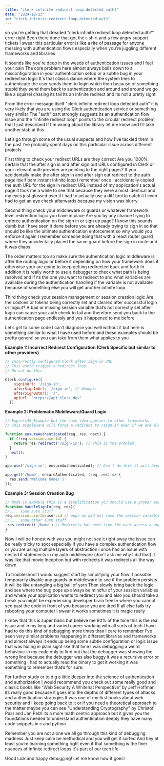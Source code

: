 ```yaml
---
title: "clerk infinite redirect loop detected auth?"
date: "2024-12-13"
id: "clerk-infinite-redirect-loop-detected-auth"
---
```


 so you're getting that dreaded "clerk infinite redirect loop detected auth?" error right Been there done that got the t-shirt and a few angry support tickets I swear this particular error is like a rite of passage for anyone messing with authentication flows especially when you’re juggling different frameworks and libraries

It sounds like you're deep in the weeds of authentication issues and I feel your pain The core problem here almost always boils down to a misconfiguration in your authentication setup or a subtle bug in your redirection logic It's that classic dance where the system tries to authenticate the user sends them to login which then because of something stupid they send them back to authentication and around and around we go like a squirrel chasing its tail Its an infinite redirect and its not a pretty sight

From the error message itself "clerk infinite redirect loop detected auth" it is very likely that you are using the Clerk authentication service or something very similar The "auth" part strongly suggests its an authentication flow issue and the "infinite redirect loop" points to the circular redirect problem that I just described If I'm wrong about the library let me know and I’ll take another stab at this

Let’s go through some of the usual suspects and how I've tackled them in the past I’ve probably spent days on this particular issue across different projects

First thing to check your redirect URLs are they correct Are you 1000% certain that the after sign in and after sign out URLs configured in Clerk or your relevant auth provider are pointing to the right pages? If you accidentally make the after sign in and after sign out redirect to the auth page itself bam instant infinite loop I remember once I accidentally copied the auth URL for the sign in redirect URL instead of my application's actual page it took me a while to see that because they were almost identical and my eyes just glossed over it I had to actually use a diff tool to catch it I even had to get an eye check afterwards because my vision was blurry

Second thing check your middleware or guards or whatever framework level redirection logic you have in place Are you by any chance trying to enforce authentication on the sign in or sign up page? I know this sounds dumb but I have seen it done before you are already trying to sign in so that should be like the ultimate authentication enforcement so why would you enforce it again I remember someone doing that with a react router guard where they accidentally placed the same guard before the sign in route and it was chaos

The order matters too so make sure the authentication logic middleware is after the routing logic or before it depending on how your framework does it otherwise your are going to keep getting redirected back and forth In addition it is really worth to use a debugger to check what path is being resolved and if its the one you want to redirect to and what variables are available during the authentication handling if the variable is not available because of something else you will get another infinite loop

Third thing check your session management or session creation logic Are the cookies or tokens being correctly set and cleared after successful login or logout? A bad or missing session variable that’s not correctly set after login can cause your auth check to fail and therefore send you back to the authentication page endlessly and yes it happened to me before

Let’s get to some code I can’t diagnose you well without it but here is something similar to what I have used before and these examples should be pretty general so you can take from them what applies to you

**Example 1: Incorrect Redirect Configuration (Clerk Specific but similar to other providers)**

```javascript
// Incorrectly configured Clerk after sign-in URL
// This would trigger a redirect loop
// Do not do this

Clerk.configure({
    signInUrl: '/sign-in',
    afterSignInUrl: '/sign-in', // Whoops!
    afterSignOutUrl: '/',
    apiUrl: "https://api.clerk.dev"
  });


```

**Example 2: Problematic Middleware/Guard Logic**

```javascript
// ExpressJS Example but the same idea applies to other frameworks
// This middleware will force a redirect to /sign-in even if we are already there

function ensureAuthenticated(req, res, next) {
  if (!req.session.userId) {
    return res.redirect('/sign-in'); // This is the problem
  }
  next();
}

app.use('/sign-in', ensureAuthenticated); // Don't do this it will break everything

app.get('/home', ensureAuthenticated, (req, res) => {
  res.send('Welcome home!')
});
```

**Example 3: Session Creation Bug**

```javascript
// Node.js example this is a simplification you should use a proper session manager
function handleSignIn(req, res){
//.... some auth stuff
req.session.userId=user.id // oops we did not save the session variable
//.... some other auth stuff
 res.redirect('/home') // Redirects but next time the user access a guarded page he will be kicked out again
}

```

Now I will be honest with you you might not see it right away the issue can be really tricky to spot especially if you have a complex authentication flow or you are using multiple layers of abstraction I once had an issue with nested if statements in my auth middleware (don't ask me why I did that) it was like that movie Inception but with redirects it was redirects all the way down

To troubleshoot I would suggest start by simplifying your flow if possible temporarily disable any guards or middleware to see if the problem persists it will be like untangling a big ball of yarn Then slowly bring back the logic and see where the bug pops up always be mindful of your session variables and where your application wants to redirect you and also you should take a break you might be experiencing developer brain freeze where you cannot see past the code in front of you because you are tired If all else fails try rebooting your computer I swear it works sometimes it is magic really

I know that this is super basic but believe me 90% of the time this is the real issue and in my long and varied career working with all sorts of tech I have had to do this kind of debugging more times than I care to remember I've seen very similar problems happening in different libraries and frameworks and almost always it ends up being some subtle configuration or logic issue that was hiding in plain sight like that time I was debugging a weird behaviour in my code only to find out that the debugger was showing the wrong line because the debugger was also buggy it was a recursive error or something I had to actually read the binary to get it working it was something to remember that’s for sure.

For further study or to dig a little deeper into the science of authentication and authorization I would recommend you check out some really good and classic books like “Web Security A Whitehat Perspective” by Jeff Hoffman its really good because it goes into the depths of different types of attacks and authentication strategies It was one of my first books about web security and I keep going back to it or if you need a theoretical approach to the matter maybe you can see "Understanding Cryptography" by Christof Paar and Jan Pelzl its a more math centric approach but it gives you the foundations needed to understand authentication deeply they have many code snippets in c and python

Remember you are not alone we all go through this kind of debugging madness Just keep calm be methodical and you will get it sorted And hey at least you’re learning something right even if that something is the finer nuances of infinite redirect loops it's part of our tech life

Good luck and happy debugging! Let me know how it goes!
